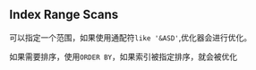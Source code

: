 ## Index Range Scans

可以指定一个范围，如果使用通配符`like '&ASD'`,优化器会进行优化。

如果需要排序，使用`ORDER BY`，如果索引被指定排序，就会被优化

